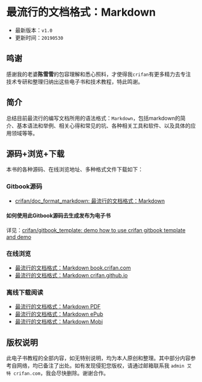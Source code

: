 # 最流行的文档格式：Markdown

* 最新版本：`v1.0`
* 更新时间：`20190530`

## 鸣谢

感谢我的老婆**陈雪雪**的包容理解和悉心照料，才使得我`crifan`有更多精力去专注技术专研和整理归纳出这些电子书和技术教程，特此鸣谢。

## 简介

总结目前最流行的编写文档所用的语法格式：`Markdown`，包括markdown的简介、基本语法和举例、相关心得和常见的坑、各种相关工具和软件、以及具体的应用领域等等。

## 源码+浏览+下载

本书的各种源码、在线浏览地址、多种格式文件下载如下：

### Gitbook源码

* [crifan/doc_format_markdown: 最流行的文档格式：Markdown](https://github.com/crifan/doc_format_markdown)

#### 如何使用此Gitbook源码去生成发布为电子书

详见：[crifan/gitbook_template: demo how to use crifan gitbook template and demo](https://github.com/crifan/gitbook_template)

### 在线浏览

* [最流行的文档格式：Markdown book.crifan.com](http://book.crifan.com/books/doc_format_markdown/website)
* [最流行的文档格式：Markdown crifan.github.io](https://crifan.github.io/doc_format_markdown/website)

### 离线下载阅读

* [最流行的文档格式：Markdown PDF](http://book.crifan.com/books/doc_format_markdown/pdf/doc_format_markdown.pdf)
* [最流行的文档格式：Markdown ePub](http://book.crifan.com/books/doc_format_markdown/epub/doc_format_markdown.epub)
* [最流行的文档格式：Markdown Mobi](http://book.crifan.com/books/doc_format_markdown/mobi/doc_format_markdown.mobi)

## 版权说明

此电子书教程的全部内容，如无特别说明，均为本人原创和整理。其中部分内容参考自网络，均已备注了出处。如有发现侵犯您版权，请通过邮箱联系我 `admin 艾特 crifan.com`，我会尽快删除。谢谢合作。